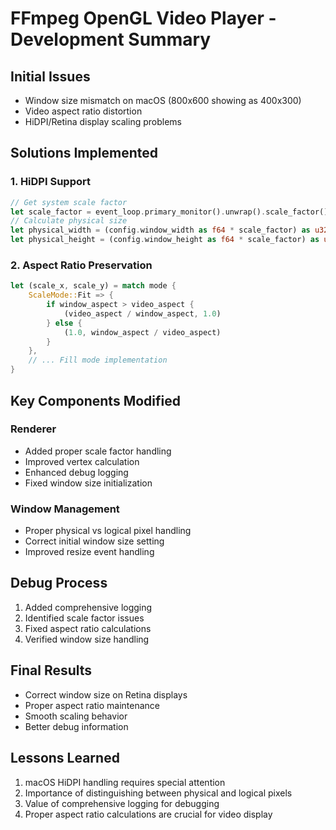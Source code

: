 # FFmpeg OpenGL Video Player - Development Summary

## Initial Issues
- Window size mismatch on macOS (800x600 showing as 400x300)
- Video aspect ratio distortion
- HiDPI/Retina display scaling problems

## Solutions Implemented

### 1. HiDPI Support
```rust
// Get system scale factor
let scale_factor = event_loop.primary_monitor().unwrap().scale_factor();
// Calculate physical size
let physical_width = (config.window_width as f64 * scale_factor) as u32;
let physical_height = (config.window_height as f64 * scale_factor) as u32;
```

### 2. Aspect Ratio Preservation
```rust
let (scale_x, scale_y) = match mode {
    ScaleMode::Fit => {
        if window_aspect > video_aspect {
            (video_aspect / window_aspect, 1.0)
        } else {
            (1.0, window_aspect / video_aspect)
        }
    },
    // ... Fill mode implementation
}
```

## Key Components Modified

### Renderer
- Added proper scale factor handling
- Improved vertex calculation
- Enhanced debug logging
- Fixed window size initialization

### Window Management
- Proper physical vs logical pixel handling
- Correct initial window size setting
- Improved resize event handling

## Debug Process
1. Added comprehensive logging
2. Identified scale factor issues
3. Fixed aspect ratio calculations
4. Verified window size handling

## Final Results
- Correct window size on Retina displays
- Proper aspect ratio maintenance
- Smooth scaling behavior
- Better debug information

## Lessons Learned
1. macOS HiDPI handling requires special attention
2. Importance of distinguishing between physical and logical pixels
3. Value of comprehensive logging for debugging
4. Proper aspect ratio calculations are crucial for video display